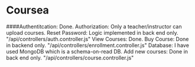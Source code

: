 # Coursea
####Authentitcation: Done.
Authorization: Only a teacher/instructor can upload courses.
Reset Password: Logic implemented in back end only. "/api/controllers/auth.controller.js"
View Courses: Done. 
Buy Course: Done in backend only. "/api/controllers/enrollment.controller.js"
Database: I have used MongoDB which is a schema-on-read DB.
Add new courses: Done in back end only. "/api/controllers/course.controller.js"
